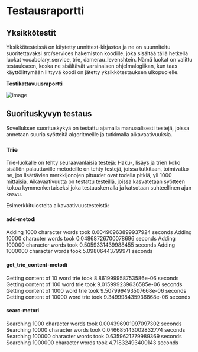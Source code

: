 # Testausraportti

## Yksikkötestit

Yksikkötesteissä on käytetty unnittest-kirjastoa ja ne on suunniteltu suoritettavaksi src/services hakemiston koodille, joka sisältää tällä hetkellä luokat vocabolary_service, trie, damerau_levenshtein. Nämä luokat on valittu testaukseen, koska ne sisältävät varsinaisen ohjelmalogiikan, kun taas käyttölittymään liittyvä koodi on jätetty yksikkötestauksen ulkopuolelle.

**Testikattavuusraportti**

![image](https://github.com/brotholi/tiralabra/assets/91954165/400f6665-97d0-45ef-9097-10d5cee1a175)


## Suorituskyvyn testaus

Sovelluksen suorituskykyä on testattu ajamalla manuaalisesti testejä, joissa annetaan suuria syötteitä algoritmeille ja tutkimalla aikavaativuuksia.

### Trie
Trie-luokalle on tehty seuraavanlaisia testejä:
Haku-, lisäys ja trien koko sisällön palauttaville metodeille on tehty testejä, joissa tutkitaan, toimivatko ne, jos lisättävien merkkijonojen pituudet ovat todella pitkiä, yli 1000 mittaisia. Aikavaativuutta on testattu testeillä, joissa kasvatetaan syötteen kokoa kymmenkertaiseksi joka testauskerralla ja katsotaan suhteellinen ajan kasvu. 

Esimerkkitulosteita aikavaativuustesteistä:

#### add-metodi
Adding 1000 character words took 0.00490963899937924 seconds
Adding 10000 character words took 0.04868726700078696 seconds
Adding 100000 character words took 0.5059331439988455 seconds
Adding 1000000 character words took 5.09806443799971 seconds

#### get_trie_content-metodi
Getting content of 10 word trie took 8.861999958753586e-06 seconds
Getting content of 100 word trie took 9.015999239636585e-06 seconds
Getting content of 1000 word trie took 9.507999493507668e-06 seconds
Getting content of 10000 word trie took 9.349998435936868e-06 seconds

#### searc-metori
Searching 1000 character words took 0.004396901997097302 seconds
Searching 10000 character words took 0.046685143002832774 seconds
Searching 100000 character words took 0.6359621279989369 seconds
Searching 1000000 character words took 4.71832493400143 seconds
